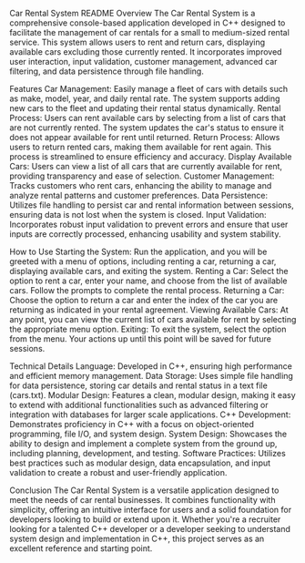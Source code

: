 Car Rental System README
Overview
The Car Rental System is a comprehensive console-based application developed in C++ designed to facilitate the management of car rentals for a small to medium-sized rental service. This system allows users to rent and return cars, displaying available cars excluding those currently rented. It incorporates improved user interaction, input validation, customer management, advanced car filtering, and data persistence through file handling.

Features
Car Management: Easily manage a fleet of cars with details such as make, model, year, and daily rental rate. The system supports adding new cars to the fleet and updating their rental status dynamically.
Rental Process: Users can rent available cars by selecting from a list of cars that are not currently rented. The system updates the car's status to ensure it does not appear available for rent until returned.
Return Process: Allows users to return rented cars, making them available for rent again. This process is streamlined to ensure efficiency and accuracy.
Display Available Cars: Users can view a list of all cars that are currently available for rent, providing transparency and ease of selection.
Customer Management: Tracks customers who rent cars, enhancing the ability to manage and analyze rental patterns and customer preferences.
Data Persistence: Utilizes file handling to persist car and rental information between sessions, ensuring data is not lost when the system is closed.
Input Validation: Incorporates robust input validation to prevent errors and ensure that user inputs are correctly processed, enhancing usability and system stability.

How to Use
Starting the System: Run the application, and you will be greeted with a menu of options, including renting a car, returning a car, displaying available cars, and exiting the system.
Renting a Car: Select the option to rent a car, enter your name, and choose from the list of available cars. Follow the prompts to complete the rental process.
Returning a Car: Choose the option to return a car and enter the index of the car you are returning as indicated in your rental agreement.
Viewing Available Cars: At any point, you can view the current list of cars available for rent by selecting the appropriate menu option.
Exiting: To exit the system, select the option from the menu. Your actions up until this point will be saved for future sessions.

Technical Details
Language: Developed in C++, ensuring high performance and efficient memory management.
Data Storage: Uses simple file handling for data persistence, storing car details and rental status in a text file (cars.txt).
Modular Design: Features a clean, modular design, making it easy to extend with additional functionalities such as advanced filtering or integration with databases for larger scale applications.
C++ Development: Demonstrates proficiency in C++ with a focus on object-oriented programming, file I/O, and system design.
System Design: Showcases the ability to design and implement a complete system from the ground up, including planning, development, and testing.
Software Practices: Utilizes best practices such as modular design, data encapsulation, and input validation to create a robust and user-friendly application.

Conclusion
The Car Rental System is a versatile application designed to meet the needs of car rental businesses. It combines functionality with simplicity, offering an intuitive interface for users and a solid foundation for developers looking to build or extend upon it. Whether you're a recruiter looking for a talented C++ developer or a developer seeking to understand system design and implementation in C++, this project serves as an excellent reference and starting point.
